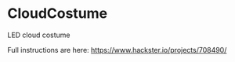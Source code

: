 # CloudCostume
LED cloud costume

Full instructions are here:
https://www.hackster.io/projects/708490/
